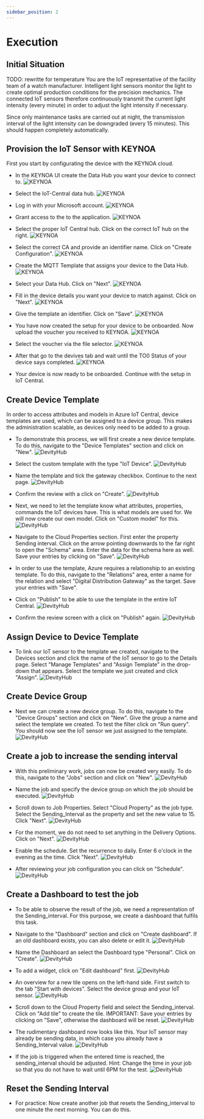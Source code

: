 ```yaml
---
sidebar_position: 2
---
```


# Execution


## Initial Situation
TODO: rewritte for temperature
You are the IoT representative of the facility team of a watch manufacturer. 
Intelligent light sensors monitor the light to create optimal production conditions for the precision mechanics. 
The connected IoT sensors therefore continuously transmit the current light intensity (every minute) in order to adjust the light intensity if necessary. 

Since only maintenance tasks are carried out at night, the transmission interval of the light intensity can be downgraded (every 15 minutes). 
This should happen completely automatically.



## Provision the IoT Sensor with KEYNOA

First you start by configurating the device with the KEYNOA cloud.

- In the KEYNOA UI create the Data Hub you want your device to connect to.
![KEYNOA](/img/KEYNOA/Dashboard.png)

- Select the IoT-Central data hub.
![KEYNOA](/img/KEYNOA/IoT-Central/Data-Hub.png)

- Log in with your Microsoft account.
![KEYNOA](/img/KEYNOA/IoT-Central/Microsoft-login.png)

- Grant access to the to the application.
![KEYNOA](/img/KEYNOA/IoT-Central/Microsoft-login-2.png)

- Select the proper IoT Central hub. Click on the correct IoT hub on the right.
![KEYNOA](/img/KEYNOA/IoT-Central/Data-Hub-details.png)

- Select the correct CA and provide an identifier name. Click on "Create Configuration".
![KEYNOA](/img/KEYNOA/IoT-Central/Data-Hub-details-2.png)

- Create the MQTT Template that assigns your device to the Data Hub.
![KEYNOA](/img/KEYNOA/Dashboard.png)

- Select your Data Hub. Click on "Next".
![KEYNOA](/img/KEYNOA/IoT-Central/MQTT-template-1.png)

- Fill in the device details you want your device to match against. Click on "Next".
![KEYNOA](/img/KEYNOA/MQTT-template-2.png)

- Give the template an identifier. Click on "Save".
![KEYNOA](/img/KEYNOA/MQTT-template-3.png)

- You have now created the setup for your device to be onboarded. Now upload the voucher you received to KEYNOA.
![KEYNOA](/img/KEYNOA/upload-voucher.png)

- Select the voucher via the file selector.
![KEYNOA](/img/KEYNOA/upload-voucher-2.png)

- After that go to the devives tab and wait until the TO0 Status of your device says completed.
![KEYNOA](/img/KEYNOA/TO0.png)

- Your device is now ready to be onboarded. Continue with the setup in IoT Central.

## Create Device Template
In order to access attributes and models in Azure IoT Central, device templates are used, which can be assigned to a device group. 
This makes the administration scalable, as devices only need to be added to a group.

- To demonstrate this process, we will first create a new device template. To do this, navigate to the "Device Templates" section and click on "New".
![DevityHub](/img/az/1.png)
- Select the custom template with the type "IoT Device".
![DevityHub](/img/az/2.png)
- Name the template and tick the gateway checkbox. Continue to the next page.
![DevityHub](/img/az/3.png)
- Confirm the review with a click on "Create".
![DevityHub](/img/az/4.png)

- Next, we need to let the template know what attributes, properties, commands the IoT devices have. This is what models are used for. We will now create our own model. Click on "Custom model" for this.
![DevityHub](/img/az/5.png)

- Navigate to the Cloud Properties section. First enter the property Sending interval. Click on the arrow pointing downwards to the far right to open the "Schema" area. Enter the data for the schema here as well. Save your entries by clicking on "Save".
![DevityHub](/img/az/6.png)

- In order to use the template, Azure requires a relationship to an existing template. To do this, navigate to the "Relations" area, enter a name for the relation and select "Digital Distribution Gateway" as the target. Save your entries with "Save".
- Click on "Publish" to be able to use the template in the entire IoT Central.
![DevityHub](/img/az/7.png)
- Confirm the review screen with a click on "Publish" again.
![DevityHub](/img/az/8.png)

## Assign Device to Device Template

- To link our IoT sensor to the template we created, navigate to the Devices section and click the name of the IoT sensor to go to the Details page. Select "Manage Templates" and "Assign Template" in the drop-down that appears. Select the template we just created and click "Assign".
![DevityHub](/img/az/23.png)



## Create Device Group
- Next we can create a new device group. To do this, navigate to the "Device Groups" section and click on "New". Give the group a name and select the template we created. To test the filter click on "Run query". You should now see the IoT sensor we just assigned to the template.
![DevityHub](/img/az/9.png)





## Create a job to increase the sending interval
- With this preliminary work, jobs can now be created very easily. To do this, navigate to the "Jobs" section and click on "New".
![DevityHub](/img/az/10.png)


- Name the job and specify the device group on which the job should be executed.
![DevityHub](/img/az/11.png)

- Scroll down to Job Properties. Select "Cloud Property" as the job type. Select the Sending_Interval as the property and set the new value to 15. Click "Next".
![DevityHub](/img/az/12.png)
	
- For the moment, we do not need to set anything in the Delivery Options. Click on "Next".
![DevityHub](/img/az/13.png)

- Enable the schedule. Set the recurrence to daily. Enter 6 o'clock in the evening as the time. Click "Next".
![DevityHub](/img/az/14.png)

- After reviewing your job configuration you can click on "Schedule".
![DevityHub](/img/az/15.png)
	
## Create a Dashboard to test the job
- To be able to observe the result of the job, we need a representation of the Sending_interval. For this purpose, we create a dashboard that fulfils this task.
- Navigate to the "Dashboard" section and click on "Create dashboard". If an old dashboard exists, you can also delete or edit it.
![DevityHub](/img/az/16.png)

- Name the Dashboard an select the Dashboard type "Personal". Click on "Create".
![DevityHub](/img/az/17.png)

- To add a widget, click on "Edit dashboard" first.
![DevityHub](/img/az/18.png)

- An overview for a new tile opens on the left-hand side. First switch to the tab "Start with devices". Select the device group and your IoT sensor.
![DevityHub](/img/az/19.png)

- Scroll down to the Cloud Property field and select the Sending_interval. Click on "Add tile" to create the tile. IMPORTANT: Save your entries by clicking on "Save", otherwise the dashboard will be reset.
![DevityHub](/img/az/20.png)

- The rudimentary dashboard now looks like this. Your IoT sensor may already be sending data, in which case you already have a Sending_Interval value.
![DevityHub](/img/az/21.png)

- If the job is triggered when the entered time is reached, the sending_interval should be adjusted. Hint: Change the time in your job so that you do not have to wait until 6PM for the test.
![DevityHub](/img/az/22.png)

## Reset the Sending Interval
- For practice: Now create another job that resets the Sending_interval to one minute the next morning. You can do this.
	
